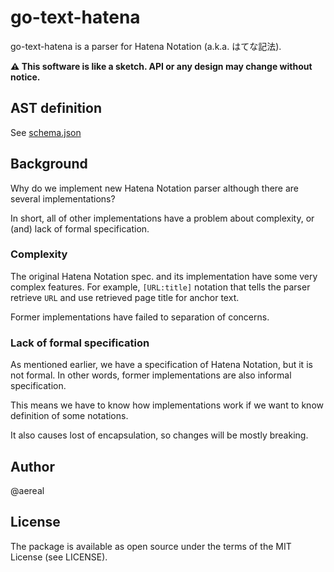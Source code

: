 # go-text-hatena

go-text-hatena is a parser for Hatena Notation (a.k.a. はてな記法).

**:warning: This software is like a sketch. API or any design may change without notice.**

## AST definition

See [schema.json](schema.json)

## Background

Why do we implement new Hatena Notation parser although there are several implementations?

In short, all of other implementations have a problem about complexity, or (and) lack of formal specification.

### Complexity

The original Hatena Notation spec. and its implementation have some very complex features.
For example, `[URL:title]` notation that tells the parser retrieve `URL` and use retrieved page title for anchor text.

Former implementations have failed to separation of concerns.

### Lack of formal specification

As mentioned earlier, we have a specification of Hatena Notation, but it is not formal.
In other words, former implementations are also informal specification.

This means we have to know how implementations work if we want to know definition of some notations.

It also causes lost of encapsulation, so changes will be mostly breaking.

## Author

@aereal

## License

The package is available as open source under the terms of the MIT License (see LICENSE).
